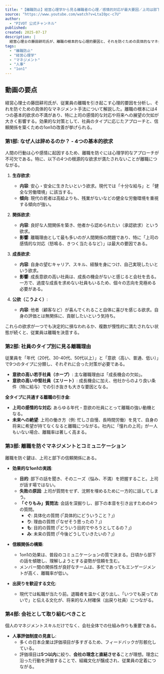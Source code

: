 ```yaml
---
title: "【離職防止】経営心理学から見る離職者の心理／感情的対応が最大要因／上司は部下の”未来の姿”／意識すべき4つの欲求／社員の9タイプ／離職を止める1on1／経営心理士・藤田耕司氏【PIVOT TALK】"
source: "https://www.youtube.com/watch?v=LtaI0pc-c7U"
author:
  - "PIVOT 公式チャンネル"
published: 
created: 2025-07-17
description: |
  経営心理士の藤田耕司氏が、離職の根本的な心理的要因と、それを防ぐための具体的なマネジメント手法について解説。離職は「生存」「関係」「成長」「公」の4つの欲求が満たされない時に起こり、特に上司の感情的な対応や、将来に希望を持てない職場環境が大きな原因となる。社員を9つのタイプに分類し、それぞれの動機に合わせたアプローチや、信頼関係を築くための「ぐりもみ」質問法を用いた1on1の重要性を説く。
tags:
  - "離職防止"
  - "経営心理学"
  - "マネジメント"
  - "人事"
  - "1on1"
---
```


## 動画の要点

経営心理士の藤田耕司氏が、従業員の離職を引き起こす心理的要因を分析し、それを防ぐための具体的なマネジメント手法について解説した。離職の根本には4つの基本的欲求の不満があり、特に上司の感情的な対応や将来への展望の欠如が大きく影響する。効果的な対策として、社員のタイプに応じたアプローチと、信頼関係を築くための1on1の改善が挙げられる。

### 第1部: なぜ人は辞めるのか？ - 4つの基本的欲求

人間の行動は心や感情に起因するため、離職を防ぐには心理学的なアプローチが不可欠である。特に、以下の4つの根源的な欲求が満たされないことが離職につながる。

1. **生存欲求**:
    * **内容**: 安心・安全に生きたいという欲求。現代では「十分な給与」と「健全な労働環境」に該当する。
    * **傾向**: 現代の若者は高給よりも、残業がないなどの健全な労働環境を重視する傾向が強い。

2. **関係欲求**:
    * **内容**: 良好な人間関係を築き、他者から認められたい（承認欲求）という欲求。
    * **影響**: 離職理由として最も多いのが人間関係の問題であり、特に「上司の感情的な対応（怒鳴る、きつく当たるなど）」は最大の要因である。

3. **成長欲求**:
    * **内容**: 自身の望むキャリア、スキル、経験を身につけ、自己実現したいという欲求。
    * **影響**: 成長意欲の高い社員は、成長の機会がないと感じると会社を去る。一方で、過度な成長を求めない社員もいるため、個々の志向を見極める必要がある。

4. **公欲（こうよく）**:
    * **内容**: 他者（顧客など）が喜んでくれること自体に喜びを感じる欲求。自身の評価とは無関係に、貢献したいという気持ち。

これらの欲求が一つでも決定的に損なわれるか、複数が慢性的に満たされない状態が続くと、従業員は離職を決意する。

### 第2部: 社員のタイプ別に見る離職理由

従業員を「年代（20代、30-40代、50代以上）」と「意欲（高い、普通、低い）」で9つのタイプに分類し、それぞれに合った対策が必要である。

* **意欲の高い若手社員（ホープ）**: 主な離職理由は「成長機会の欠如」。
* **意欲の高い中堅社員（エリート）**: 成長機会に加え、他社からのより良い条件（特に給与）での引き抜きも大きな要因となる。

**全タイプに共通する離職の引き金**:

* **上司の感情的な対応**: あらゆる年代・意欲の社員にとって離職の強い動機となる。
* **未来への絶望**: 上司の働き方（例: 忙しさ自慢、長時間労働）を見て、自身の将来に希望が持てなくなると離職につながる。社内に「憧れの上司」が一人もいない場合、離職率は著しく高まる。

### 第3部: 離職を防ぐマネジメントとコミュニケーション

離職を防ぐ鍵は、上司と部下の信頼関係にある。

* **効果的な1on1の実践**:
  * **目的**: 部下の話を聞き、そのニーズ（悩み、不満）を把握すること。上司が話す場ではない。
  * **失敗の原因**: 上司が質問をせず、沈黙を埋めるために一方的に話してしまう。
  * **「ぐりもみ」質問法**: 会話を深掘りし、部下の本音を引き出すための4つの質問。
    * **ぐ**: 具体化の質問 (「具体的にどういうこと？」)
    * **り**: 理由の質問 (「なぜそう思ったの？」)
    * **も**: 目的の質問 (「どういう目的でやろうとしてるの？」)
    * **み**: 未来の質問 (「今後どうしていきたいの？」)

* **信頼関係の構築**:
  * 1on1の効果は、普段のコミュニケーションの質で決まる。日頃から部下の話を傾聴し、理解しようとする姿勢が信頼を生む。
  * メンバー間の関係性が良好なチームは、多忙であってもエンゲージメントが高く、離職率が低い。

* **出戻りを歓迎する文化**:
  * 現代では転職が当たり前。退職者を温かく送り出し、「いつでも戻っておいで」と伝える文化が、将来的な人材確保（出戻り社員）につながる。

### 第4部: 会社として取り組むべきこと

個人のマネジメントスキルだけでなく、会社全体での仕組み作りも重要である。

* **人事評価制度の見直し**:
  * 多くの日本企業は評価項目が多すぎるため、フィードバックが形骸化している。
  * 評価項目は**5つ以内**に絞り、**会社の理念と直結させる**ことが理想。理念に沿った行動を評価することで、組織文化が醸成され、従業員の定着につながる。
